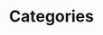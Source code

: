 ---
title: "Categories"  
layout: categories  
permalink: /categories/  
author_profile: true  
sidebar_main: true  
---